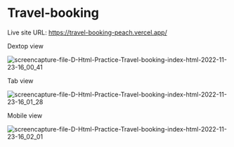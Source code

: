 # Travel-booking

Live site URL: https://travel-booking-peach.vercel.app/
 
Dextop view

![screencapture-file-D-Html-Practice-Travel-booking-index-html-2022-11-23-16_00_41](https://user-images.githubusercontent.com/118212340/203519297-1318883e-d1ff-4e11-a4f0-ddcb6859248e.png)

Tab view

![screencapture-file-D-Html-Practice-Travel-booking-index-html-2022-11-23-16_01_28](https://user-images.githubusercontent.com/118212340/203519358-c24df255-7cd3-4ded-b287-91a5c2dc02b9.png)

Mobile view

![screencapture-file-D-Html-Practice-Travel-booking-index-html-2022-11-23-16_02_01](https://user-images.githubusercontent.com/118212340/203519424-a653ae56-c23c-4cae-84d4-51492cd85cec.png)
